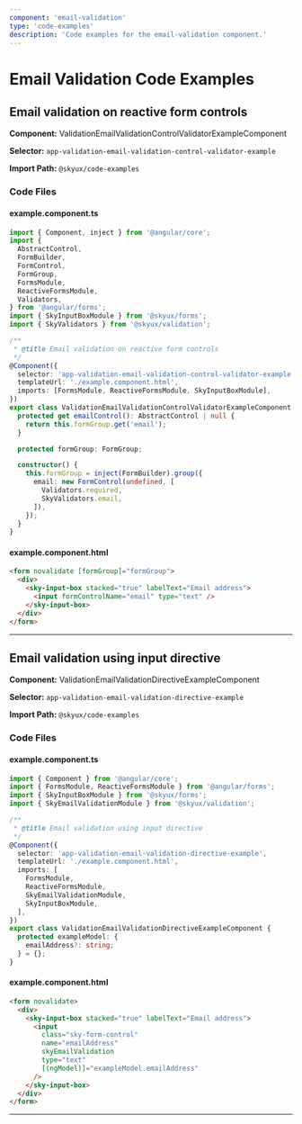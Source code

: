 ```yaml
---
component: 'email-validation'
type: 'code-examples'
description: 'Code examples for the email-validation component.'
---
```


# Email Validation Code Examples

## Email validation on reactive form controls

**Component:** ValidationEmailValidationControlValidatorExampleComponent

**Selector:** `app-validation-email-validation-control-validator-example`

**Import Path:** `@skyux/code-examples`

### Code Files

#### example.component.ts

```typescript
import { Component, inject } from '@angular/core';
import {
  AbstractControl,
  FormBuilder,
  FormControl,
  FormGroup,
  FormsModule,
  ReactiveFormsModule,
  Validators,
} from '@angular/forms';
import { SkyInputBoxModule } from '@skyux/forms';
import { SkyValidators } from '@skyux/validation';

/**
 * @title Email validation on reactive form controls
 */
@Component({
  selector: 'app-validation-email-validation-control-validator-example',
  templateUrl: './example.component.html',
  imports: [FormsModule, ReactiveFormsModule, SkyInputBoxModule],
})
export class ValidationEmailValidationControlValidatorExampleComponent {
  protected get emailControl(): AbstractControl | null {
    return this.formGroup.get('email');
  }

  protected formGroup: FormGroup;

  constructor() {
    this.formGroup = inject(FormBuilder).group({
      email: new FormControl(undefined, [
        Validators.required,
        SkyValidators.email,
      ]),
    });
  }
}

```

#### example.component.html

```html
<form novalidate [formGroup]="formGroup">
  <div>
    <sky-input-box stacked="true" labelText="Email address">
      <input formControlName="email" type="text" />
    </sky-input-box>
  </div>
</form>

```

---

## Email validation using input directive

**Component:** ValidationEmailValidationDirectiveExampleComponent

**Selector:** `app-validation-email-validation-directive-example`

**Import Path:** `@skyux/code-examples`

### Code Files

#### example.component.ts

```typescript
import { Component } from '@angular/core';
import { FormsModule, ReactiveFormsModule } from '@angular/forms';
import { SkyInputBoxModule } from '@skyux/forms';
import { SkyEmailValidationModule } from '@skyux/validation';

/**
 * @title Email validation using input directive
 */
@Component({
  selector: 'app-validation-email-validation-directive-example',
  templateUrl: './example.component.html',
  imports: [
    FormsModule,
    ReactiveFormsModule,
    SkyEmailValidationModule,
    SkyInputBoxModule,
  ],
})
export class ValidationEmailValidationDirectiveExampleComponent {
  protected exampleModel: {
    emailAddress?: string;
  } = {};
}

```

#### example.component.html

```html
<form novalidate>
  <div>
    <sky-input-box stacked="true" labelText="Email address">
      <input
        class="sky-form-control"
        name="emailAddress"
        skyEmailValidation
        type="text"
        [(ngModel)]="exampleModel.emailAddress"
      />
    </sky-input-box>
  </div>
</form>

```

---
